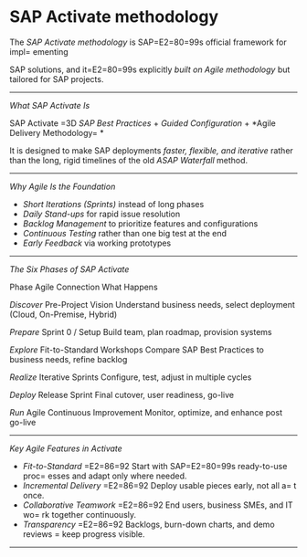 # SAP Activate methodology

The *SAP Activate methodology* is SAP=E2=80=99s official framework for impl=
ementing

SAP solutions, and it=E2=80=99s explicitly *built on Agile methodology* but
tailored for SAP projects.

------------------------------
*What SAP Activate Is*

SAP Activate =3D
*SAP Best Practices* + *Guided Configuration* + *Agile Delivery Methodology=
*

It is designed to make SAP deployments *faster, flexible, and iterative*
rather than the long, rigid timelines of the old *ASAP Waterfall* method.

------------------------------
*Why Agile Is the Foundation*

   - *Short Iterations (Sprints)* instead of long phases
   - *Daily Stand-ups* for rapid issue resolution
   - *Backlog Management* to prioritize features and configurations
   - *Continuous Testing* rather than one big test at the end
   - *Early Feedback* via working prototypes

------------------------------
*The Six Phases of SAP Activate*

Phase Agile Connection What Happens

*Discover* Pre-Project Vision Understand business needs, select deployment
(Cloud, On-Premise, Hybrid)

*Prepare* Sprint 0 / Setup Build team, plan roadmap, provision systems

*Explore* Fit-to-Standard Workshops Compare SAP Best Practices to business
needs, refine backlog

*Realize* Iterative Sprints Configure, test, adjust in multiple cycles

*Deploy* Release Sprint Final cutover, user readiness, go-live

*Run* Agile Continuous Improvement Monitor, optimize, and enhance post
go-live

------------------------------
*Key Agile Features in Activate*

   - *Fit-to-Standard* =E2=86=92 Start with SAP=E2=80=99s ready-to-use proc=
esses and adapt
   only where needed.
   - *Incremental Delivery* =E2=86=92 Deploy usable pieces early, not all a=
t once.
   - *Collaborative Teamwork* =E2=86=92 End users, business SMEs, and IT wo=
rk
   together continuously.
   - *Transparency* =E2=86=92 Backlogs, burn-down charts, and demo reviews =
keep
   progress visible.

------------------------------
